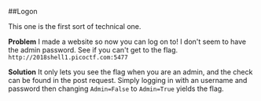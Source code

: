 ##Logon

This one is the first sort of technical one.

**Problem**
I made a website so now you can log on to! I don't seem to have the admin password. See if you can't get to the flag. 
```http://2018shell1.picoctf.com:5477```

**Solution**
It only lets you see the flag when you are an admin, and the check can be found in the post request. 
Simply logging in with an username and password then changing ```Admin=False``` to ```Admin=True``` yields the flag.
